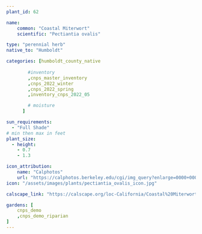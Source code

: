 ```yaml
---
plant_id: 62

name: 
    common: "Coastal Miterwort"  
    scientific: "Pectiantia ovalis"  

type: "perennial herb"
native_to: "Humboldt"

categories: [humboldt_county_native
        
        #inventory 
        ,cnps_master_inventory
        ,cnps_2022_winter
        ,cnps_2022_spring
        ,inventory_cnps_2022_05

        # moisture
      ]

sun_requirements:
  - "Full Shade"
# min then max in feet
plant_size:
  - height: 
    - 0.7
    - 1.3

icon_attribution: 
    name: "Calphotos" 
    url: "https://calphotos.berkeley.edu/cgi/img_query?enlarge=0000+0000+0511+2303" 
icon: "/assets/images/plants/pectiantia_ovalis_icon.jpg"

calscape_link: "https://calscape.org/loc-California/Coastal%20Miterwort%20(Pectiantia%20ovalis)"

gardens: [ 
    cnps_demo
    ,cnps_demo_riparian
]
---
```



